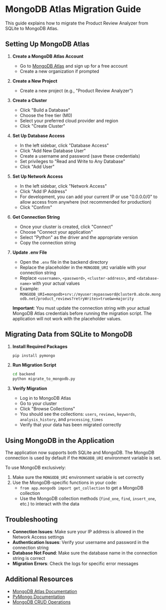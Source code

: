 # MongoDB Atlas Migration Guide

This guide explains how to migrate the Product Review Analyzer from SQLite to MongoDB Atlas.

## Setting Up MongoDB Atlas

1. **Create a MongoDB Atlas Account**
   - Go to [MongoDB Atlas](https://www.mongodb.com/cloud/atlas) and sign up for a free account
   - Create a new organization if prompted

2. **Create a New Project**
   - Create a new project (e.g., "Product Review Analyzer")

3. **Create a Cluster**
   - Click "Build a Database"
   - Choose the free tier (M0)
   - Select your preferred cloud provider and region
   - Click "Create Cluster"

4. **Set Up Database Access**
   - In the left sidebar, click "Database Access"
   - Click "Add New Database User"
   - Create a username and password (save these credentials)
   - Set privileges to "Read and Write to Any Database"
   - Click "Add User"

5. **Set Up Network Access**
   - In the left sidebar, click "Network Access"
   - Click "Add IP Address"
   - For development, you can add your current IP or use "0.0.0.0/0" to allow access from anywhere (not recommended for production)
   - Click "Confirm"

6. **Get Connection String**
   - Once your cluster is created, click "Connect"
   - Choose "Connect your application"
   - Select "Python" as the driver and the appropriate version
   - Copy the connection string

7. **Update .env File**
   - Open the `.env` file in the backend directory
   - Replace the placeholder in the `MONGODB_URI` variable with your connection string
   - Replace `<username>`, `<password>`, `<cluster-address>`, and `<database-name>` with your actual values
   - Example: `MONGODB_URI=mongodb+srv://myuser:mypassword@cluster0.abcde.mongodb.net/product_reviews?retryWrites=true&w=majority`

   **Important**: You must update the connection string with your actual MongoDB Atlas credentials before running the migration script. The application will not work with the placeholder values.

## Migrating Data from SQLite to MongoDB

1. **Install Required Packages**
   ```bash
   pip install pymongo
   ```

2. **Run Migration Script**
   ```bash
   cd backend
   python migrate_to_mongodb.py
   ```

3. **Verify Migration**
   - Log in to MongoDB Atlas
   - Go to your cluster
   - Click "Browse Collections"
   - You should see the collections: `users`, `reviews`, `keywords`, `analysis_history`, and `processing_times`
   - Verify that your data has been migrated correctly

## Using MongoDB in the Application

The application now supports both SQLite and MongoDB. The MongoDB connection is used by default if the `MONGODB_URI` environment variable is set.

To use MongoDB exclusively:
1. Make sure the `MONGODB_URI` environment variable is set correctly
2. Use the MongoDB-specific functions in your code:
   - `from app.mongodb import get_collection` to get a MongoDB collection
   - Use the MongoDB collection methods (`find_one`, `find`, `insert_one`, etc.) to interact with the data

## Troubleshooting

- **Connection Issues**: Make sure your IP address is allowed in the Network Access settings
- **Authentication Issues**: Verify your username and password in the connection string
- **Database Not Found**: Make sure the database name in the connection string is correct
- **Migration Errors**: Check the logs for specific error messages

## Additional Resources

- [MongoDB Atlas Documentation](https://docs.atlas.mongodb.com/)
- [PyMongo Documentation](https://pymongo.readthedocs.io/)
- [MongoDB CRUD Operations](https://docs.mongodb.com/manual/crud/)

